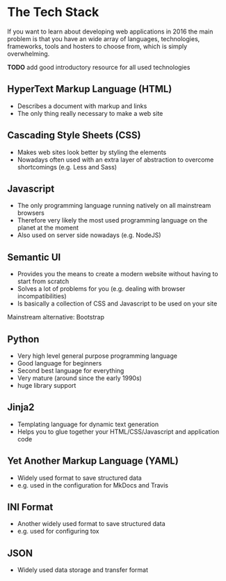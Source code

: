 # The Tech Stack

If you want to learn about developing web applications in 2016 the main problem is that you have an wide array of languages, technologies, frameworks, tools and hosters to choose from, which is simply overwhelming.

**TODO** add good introductory resource for all used technologies

## HyperText Markup Language (HTML) 

* Describes a document with markup and links
* The only thing really necessary to make a web site

## Cascading Style Sheets (CSS) 

* Makes web sites look better by styling the elements
* Nowadays often used with an extra layer of abstraction to overcome shortcomings (e.g. Less and Sass)

## Javascript 

* The only programming language running natively on all mainstream browsers
* Therefore very likely the most used programming language on the planet at the moment
* Also used on server side nowadays (e.g. NodeJS)

## Semantic UI

* Provides you the means to create a modern website without having to start from scratch
* Solves a lot of problems for you (e.g. dealing with browser incompatibilities)
* Is basically a collection of CSS and Javascript to be used on your site

Mainstream alternative: Bootstrap

## Python

* Very high level general purpose programming language
* Good language for beginners
* Second best language for everything
* Very mature (around since the early 1990s)
* huge library support

## Jinja2

* Templating language for dynamic text generation
* Helps you to glue together your HTML/CSS/Javascript and application code

## Yet Another Markup Language (YAML)

* Widely used format to save structured data
* e.g. used in the configuration for MkDocs and Travis

## INI Format

* Another widely used format to save structured data
* e.g. used for configuring tox

## JSON

* Widely used data storage and transfer format
